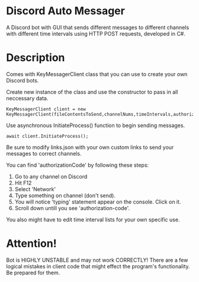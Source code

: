 # Discord Auto Messager

A Discord bot with GUI that sends different messages to different channels with different time intervals using HTTP POST requests, developed in C#.

# Description

Comes with KeyMessagerClient class that you can use to create your own Discord bots.

Create new instance of the class and use the constructor to pass in all neccessary data.

```
KeyMessagerClient client = new KeyMessagerClient(fileContentsToSend,channelNums,timeIntervals,authorizationCode);
```

Use asynchronous InitiateProcess() function to begin sending messages.

```
await client.InitiateProcess();
```

Be sure to modify links.json with your own custom links to send your messages to correct channels.

You can find 'authorizationCode' by following these steps:

1. Go to any channel on Discord
2. Hit F12
3. Select 'Network'
4. Type something on channel (don't send).
5. You will notice 'typing' statement appear on the console. Click on it.
6. Scroll down untill you see 'authorization-code'.

You also might have to edit time interval lists for your own specific use.

# Attention!

Bot is HIGHLY UNSTABLE and may not work CORRECTLY! There are a few logical mistakes in client code that might effect the program's functionality. Be prepared for them.

